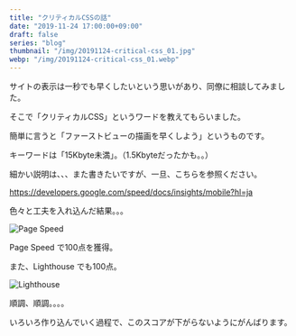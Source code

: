 ```yaml
---
title: "クリティカルCSSの話"
date: "2019-11-24 17:00:00+09:00"
draft: false
series: "blog"
thumbnail: "/img/20191124-critical-css_01.jpg"
webp: "/img/20191124-critical-css_01.webp"
---
```


サイトの表示は一秒でも早くしたいという思いがあり、同僚に相談してみました。

そこで「クリティカルCSS」というワードを教えてもらいました。

簡単に言うと「ファーストビューの描画を早くしよう」というものです。

キーワードは「15Kbyte未満」。（1.5Kbyteだったかも。。）

細かい説明は、、、また書きたいですが、一旦、こちらを参照ください。

https://developers.google.com/speed/docs/insights/mobile?hl=ja

色々と工夫を入れ込んだ結果。。。

![Page Speed](/img/20191124-critical-css_01.jpg)

Page Speed で100点を獲得。

また、Lighthouse でも100点。

![Lighthouse](/img/20191124-critical-css_02.jpg)

順調、順調。。。。

いろいろ作り込んでいく過程で、このスコアが下がらないようにがんばります。
